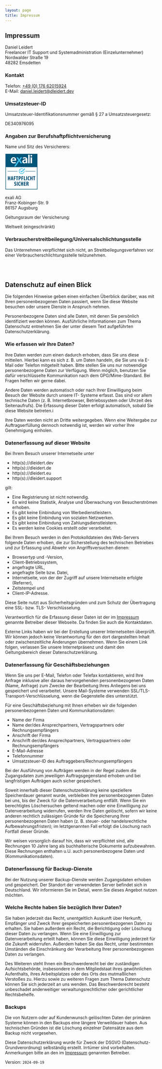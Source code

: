 ```yaml
---
layout: page
title: Impressum
---
```


<div class="col-lg-12 text-center">
        <h2 class="section-heading text-uppercase" id="impressum">Impressum</h2>
</div>

Daniel Leidert  
Freelancer IT Support und Systemadministration (Einzelunternehmer)  
Nordwalder Straße 19  
48282 Emsdetten  

### Kontakt

Telefon: <a href="tel:0049-176-62015924">+49 (0) 176 62015924</a>  
E-Mail: <a href="mailto:daniel.leidert@dleidert.dev">daniel.leidert@dleidert.dev</a>

### Umsatzsteuer-ID

Umsatzsteuer-Identifikationsnummer gemäß § 27 a Umsatzsteuergesetz:

DE340976095

### Angaben zur Berufshaftpflichtversicherung

Name und Sitz des Versicherers:  

<span class="float-right">[![Exali IT-Haftpflicht von Daniel Leidert](/assets/img/exali.png "Exali IT-Haftpflicht von Daniel Leidert")](https://www.exali.de/siegel/Daniel_Leidert)</span>

exali AG  
Franz-Kobinger-Str. 9  
86157 Augsburg  

Geltungsraum der Versicherung:  

Weltweit (eingeschränkt)  

### Verbraucherstreitbeilegung/Universalschlichtungsstelle

Das Unternehmen verpflichtet sich nicht, an Streitbeilegungsverfahren vor einer
Verbraucherschlichtungsstelle teilzunehmen.

<div class="col-lg-12 text-center">
	<br/><br/>
	<h2 class="section-heading text-uppercase" id="dsgvo">Datenschutz auf einen Blick</h2>
</div>

Die folgenden Hinweise geben einen einfachen Überblick darüber, was mit Ihren
personenbezogenen Daten passiert, wenn Sie diese Website besuchen oder unsere
Dienste in Anspruch nehmen.

Personenbezogene Daten sind alle Daten, mit denen Sie persönlich identifiziert
werden können. Ausführliche Informationen zum Thema Datenschutz entnehmen Sie
der unter diesem Text aufgeführten Datenschutzerklärung.

### Wie erfassen wir Ihre Daten?

Ihre Daten werden zum einen dadurch erhoben, dass Sie uns diese mitteilen.
Hierbei kann es sich z. B. um Daten handeln, die Sie uns via E-Mail oder
Telefon mitgeteilt haben. Bitte stellen Sie uns nur notwendige personenbezogene
Daten zur Verfügung. Wenn möglich, benutzen Sie dafür verschlüsselte
Kommunikation nach dem GPG/Mime-Standard. Bei Fragen helfen wir gerne dabei.

Andere Daten werden automatisch oder nach Ihrer Einwilligung beim Besuch der
Website durch unsere IT- Systeme erfasst. Das sind vor allem technische Daten
(z. B. Internetbrowser, Betriebssystem oder Uhrzeit des Seitenaufrufs). Die
Erfassung dieser Daten erfolgt automatisch, sobald Sie diese Website betreten.i

Ihre Daten werden nicht an Dritte weitergegeben. Wenn eine Weitergabe zur
Auftragserfüllung dennoch notwendig ist, werden wir vorher Ihre Genehmigung
einholen.

### Datenerfassung auf dieser Website

Bei Ihrem Besuch unserer Internetseite unter

  * http(s)://dleidert.dev
  * http(s)://dleidert.de
  * http(s)://dleidert.eu
  * http(s)://dleidert.support

gilt:

  * Eine Registrierung ist nicht notwendig.
  * Es wird keine Statistik, Analyse und Überwachung von Besucherströmen erhoben.
  * Es gibt keine Einbindung von Werbedienstleistern.
  * Es gibt keine Einbindung von sozialen Netzwerken.
  * Es gibt keine Einbindung von Zahlungsdienstleistern.
  * Es werden keine Cookies erstellt oder verarbeitet.

Bei Ihrem Besuch werden in den Protokolldateien des Web-Servers folgende Daten
erhoben, die zur Sicherstellung des technischen Betriebes und zur Erfassung und
Abwehr von Angriffsversuchen dienen:

  * Browsertyp und -Version,
  * Client-Betriebssystem,
  * angefragte URL,
  * angefragte Seite bzw. Datei,
  * Internetseite, von der der Zugriff auf unsere Internetseite erfolgte (Referrer),
  * Zeitstempel und
  * Client-IP-Adresse.

Diese Seite nutzt aus Sicherheitsgründen und zum Schutz der Übertragung
eine SSL- bzw. TLS- Verschlüsselung.

Verantwortlich für die Erfassung dieser Daten ist der im
[Impressum](#impressum) genannte Betreiber dieser Webseite. Da finden Sie auch
die Kontaktdaten.

Externe Links haben wir bei der Erstellung unserer Internetseiten überprüft.
Wir können jedoch keine Verantwortung für den dort dargestellten Inhalt oder
zwischenzeitliche Änderungen übernehmen. Wenn Sie einem Link folgen, verlassen
Sie unsere Internetpräsenz und damit den Geltungsbereich dieser
Datenschutzerklärung.

### Datenerfassung für Geschäftsbeziehungen

Wenn Sie uns per E-Mail, Telefon oder Telefax kontaktieren, wird Ihre Anfrage
inklusive aller daraus hervorgehenden personenbezogenen Daten (Name, Anfrage)
zum Zwecke der Bearbeitung Ihres Anliegens bei uns gespeichert und verarbeitet.
Unsere Mail-Systeme verwenden SSL/TLS-Transport-Verschlüsselung, wenn die
Gegenstelle dies unterstützt.

Für eine Geschäftsbeziehung mit Ihnen erheben wir die folgenden
personenbezogenen Daten und Kommunikationsdaten:

  * Name der Firma
  * Name der/des Ansprechpartners, Vertragspartners oder Rechnungsempfängers
  * Anschrift der Firma
  * Anschrift der/des Ansprechpartners, Vertragspartners oder Rechnungsempfängers
  * E-Mail-Adresse
  * Telefonnummer
  * Umsatzsteuer-ID des Auftraggebers/Rechnungsempfängers

Bei der Ausführung von Aufträgen werden in der Regel zudem die Zugangsdaten zum
jeweiligen Auftragsgegenstand erhoben und bei langfristigen Aufträgen auch
sicher gespeichert.

Soweit innerhalb dieser Datenschutzerklärung keine speziellere Speicherdauer
genannt wurde, verbleiben Ihre personenbezogenen Daten bei uns, bis der Zweck
für die Datenverarbeitung entfällt. Wenn Sie ein berechtigtes Löschersuchen
geltend machen oder eine Einwilligung zur Datenverarbeitung widerrufen, werden
Ihre Daten gelöscht, sofern wir keine anderen rechtlich zulässigen Gründe für
die Speicherung Ihrer personenbezogenen Daten haben (z. B. steuer- oder
handelsrechtliche Aufbewahrungsfristen); im letztgenannten Fall erfolgt die
Löschung nach Fortfall dieser Gründe.

Wir weisen vorsorglich darauf hin, dass wir verpflichtet sind, alle Rechnungen
10 Jahre lang als buchhalterische Dokumente aufzubewahren. Diese Rechnungen
enthalten u.U. auch personenbezogene Daten und (Kommunikationsdaten).

### Datenerfassung für Backup-Dienste

Bei der Nutzung unserer Backup-Dienste werden Zugangsdaten erhoben und
gespeichert. Der Standort der verwendeten Server befindet sich in Deutschland.
Wir informieren Sie im Detail, wenn Sie dieses Angebot nutzen möchten.

### Welche Rechte haben Sie bezüglich Ihrer Daten?

Sie haben jederzeit das Recht, unentgeltlich Auskunft über Herkunft, Empfänger
und Zweck Ihrer gespeicherten personenbezogenen Daten zu erhalten. Sie haben
außerdem ein Recht, die Berichtigung oder Löschung dieser Daten zu verlangen.
Wenn Sie eine Einwilligung zur Datenverarbeitung erteilt haben, können Sie
diese Einwilligung jederzeit für die Zukunft widerrufen. Außerdem haben Sie das
Recht, unter bestimmten Umständen die Einschränkung der Verarbeitung Ihrer
personenbezogenen Daten zu verlangen.

Des Weiteren steht Ihnen ein Beschwerderecht bei der zuständigen
Aufsichtsbehörde, insbesondere in dem Mitgliedstaat ihres gewöhnlichen
Aufenthalts, ihres Arbeitsplatzes oder des Orts des mutmaßlichen Verstoßes zu.
Hierzu sowie zu weiteren Fragen zum Thema Datenschutz können Sie sich jederzeit
an uns wenden. Das Beschwerderecht besteht unbeschadet anderweitiger
verwaltungsrechtlicher oder gerichtlicher Rechtsbehelfe.

### Backups

Die von Nutzern oder auf Kundenwunsch gelöschten Daten der primären Systeme
können in den Backups eine längere Verweildauer haben. Aus technischen Gründen
ist die Löschung einzelner Datensätze aus dem Backup nicht vorgesehen.

Diese Datenschutzerklärung wurde für Zweck der DSGVO
(Datenschutz-Grundverordnung) selbständig erstellt. Irrtümer sind vorbehalten.
Anmerkungen bitte an den im [Impressum](#impressum) genannten Betreiber.

Version: `2024-09-19`
